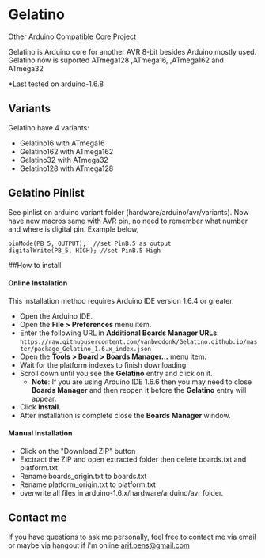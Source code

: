 # Gelatino #

Other Arduino Compatible Core Project

Gelatino is Arduino core for another AVR 8-bit besides Arduino mostly used. 
Gelatino now is suported ATmega128 ,ATmega16, ,ATmega162 and ATmega32

*Last tested on arduino-1.6.8

## Variants ##

Gelatino have 4 variants:
- Gelatino16  with ATmega16
- Gelatino162 with ATmega162
- Gelatino32  with ATmega32
- Gelatino128 with ATmega128

## Gelatino Pinlist ##

See pinlist on arduino variant folder (hardware/arduino/avr/variants).
Now have new macros same with AVR pin, no need to remember what number and where is digital pin. Example below,
```
pinMode(PB_5, OUTPUT);  //set PinB.5 as output
digitalWrite(PB_5, HIGH); //set PinB.5 High
```

##How to install
#### Online Instalation
This installation method requires Arduino IDE version 1.6.4 or greater.
* Open the Arduino IDE.
* Open the **File > Preferences** menu item.
* Enter the following URL in **Additional Boards Manager URLs**: ` https://raw.githubusercontent.com/vanbwodonk/Gelatino.github.io/master/package_Gelatino_1.6.x_index.json `
* Open the **Tools > Board > Boards Manager...** menu item.
* Wait for the platform indexes to finish downloading.
* Scroll down until you see the **Gelatino** entry and click on it.
  * **Note**: If you are using Arduino IDE 1.6.6 then you may need to close **Boards Manager** and then reopen it before the **Gelatino** entry will appear.
* Click **Install**.
* After installation is complete close the **Boards Manager** window.

#### Manual Installation
* Click on the "Download ZIP" button 
* Exctract the ZIP and open extracted folder then delete boards.txt and platform.txt
* Rename boards_origin.txt to boards.txt
* Rename platform_origin.txt to platform.txt
* overwrite all files in arduino-1.6.x/hardware/arduino/avr folder. 

## Contact me ##

If you have questions to ask me personally, feel free to contact me via email or maybe via hangout if i'm online
arif.pens@gmail.com 
